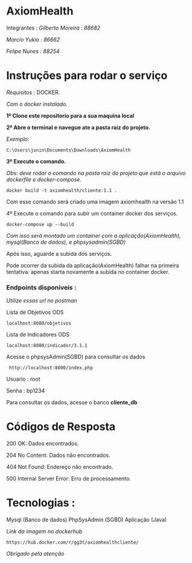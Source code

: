 # AxiomHealth

Integrantes : 
*Gilberto Moreira : 88682*

*Marcio Yukio : 86662*

*Felipe Nunes : 88254*

# Instruções para rodar o serviço
*Requisitos* : DOCKER.

*Com o docker instalado.*

<b>1º Clone este repositorio para a sua maquina local</b>

<b>2º Abre o terminal e navegue ate a pasta raiz do projeto.</b>

*Exemplo*:

	C:\Users\junin\Documents\Downloads\AxiomHealth

<b>3º Execute o comando.</b>

*Obs: deve rodar o comando na pasta raiz do projeto que está o arquivo dockerfile e docker-compose.*

	docker build -t axiomhealth/cliente:1.1 .

Com esse comando será criado uma imagem axiomhealth na versão 1.1

4º Execute o comando para subir um container docker dos serviços.

	docker-compose up --build

 *Com isso será montado um container com a aplicação(AxiomHealth), mysql(Banco de dados), e phpsysadmin(SGBD)*

 Após isso, aguarde a subida dos serviços.
 
 Pode ocorrer da subida da aplicação(AxiomHealth) falhar na primeira tentativa. apenas starta novamente a subida no container docker.

<h3>Endpoints disponiveis : </h3>

*Utilize essas url no postman*

Lista de Objetivos ODS

	localhost:8080/objetivos
Lista de Indicadores ODS

	localhost:8080/indicador/3.1.1

Acesse o phpsysAdmin(SGBD) para consultar os dados

	 http://localhost:8000/index.php

 Usuario : root
 
 Senha : bp1234

 Para consultar os dados, acesse o banco <b> cliente_db </b>
 
<h1>Códigos de Resposta</h1>

200 OK: Dados encontrados.

204 No Content: Dados não encontrados.

404 Not Found: Endereço não encontrado.

500 Internal Server Error: Erro de processamento.

<h1>Tecnologias : </h1>

Mysql (Banco de dados)
PhpSysAdmin (SGBD)
Aplicação (Java)

*Link da imagem no dockerhub*
	
	https://hub.docker.com/r/gg3t/axiomhealthcliente/

*Obrigado pela atenção*


	
